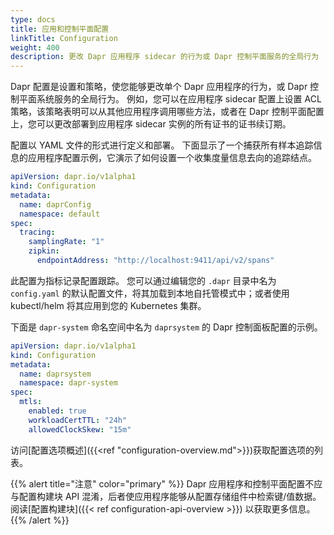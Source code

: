 ```yaml
---
type: docs
title: 应用和控制平面配置
linkTitle: Configuration
weight: 400
description: 更改 Dapr 应用程序 sidecar 的行为或 Dapr 控制平面服务的全局行为
---
```


Dapr 配置是设置和策略，使您能够更改单个 Dapr 应用程序的行为，或 Dapr 控制平面系统服务的全局行为。 例如，您可以在应用程序 sidecar 配置上设置 ACL 策略，该策略表明可以从其他应用程序调用哪些方法，或者在 Dapr 控制平面配置上，您可以更改部署到应用程序 sidecar 实例的所有证书的证书续订期。

配置以 YAML 文件的形式进行定义和部署。 下面显示了一个捕获所有样本追踪信息的应用程序配置示例，它演示了如何设置一个收集度量信息去向的追踪结点。

```yaml
apiVersion: dapr.io/v1alpha1
kind: Configuration
metadata:
  name: daprConfig
  namespace: default
spec:
  tracing:
    samplingRate: "1"
    zipkin:
      endpointAddress: "http://localhost:9411/api/v2/spans"
```

此配置为指标记录配置跟踪。 您可以通过编辑您的 `.dapr` 目录中名为 `config.yaml` 的默认配置文件，将其加载到本地自托管模式中；或者使用 kubectl/helm 将其应用到您的 Kubernetes 集群。

下面是 `dapr-system` 命名空间中名为 `daprsystem` 的 Dapr 控制面板配置的示例。

```yaml
apiVersion: dapr.io/v1alpha1
kind: Configuration
metadata:
  name: daprsystem
  namespace: dapr-system
spec:
  mtls:
    enabled: true
    workloadCertTTL: "24h"
    allowedClockSkew: "15m"
```

访问[配置选项概述]({{\<ref "configuration-overview.md">}})获取配置选项的列表。

{{% alert title="注意" color="primary" %}}
Dapr 应用程序和控制平面配置不应与配置构建块 API 混淆，后者使应用程序能够从配置存储组件中检索键/值数据。 阅读[配置构建块]({{< ref configuration-api-overview >}}) 以获取更多信息。
{{% /alert %}}
